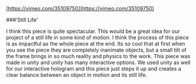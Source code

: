 [https://vimeo.com/35109750](https://vimeo.com/35109750)

###‘Still Life’

I think this piece is quite spectacular. This would be a great idea for our project of a still life in some kind of motion. I think the process of this piece is as impactful as the whole piece at the end. Its so cool that at first when you see the piece they are completely inanimate objects, but a small tilt of the frame brings in so much reality and physics to the work. This piece was made in unity and unity has many interactive options. We used unity as well for our interactive hologram and this piece just steps it up and creates a clear balance between an object in motion and its still life.
